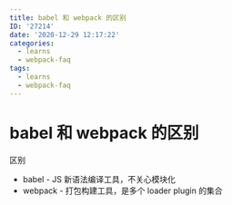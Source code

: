 ```yaml
---
title: babel 和 webpack 的区别
ID: '27214'
date: '2020-12-29 12:17:22'
categories:
  - learns
  - webpack-faq
tags:
  - learns
  - webpack-faq
---
```


# babel 和 webpack 的区别

区别

- babel - JS 新语法编译工具，不关心模块化
- webpack - 打包构建工具，是多个 loader plugin 的集合
 
